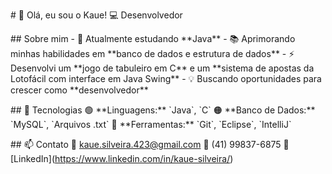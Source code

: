 \# 👋 Olá, eu sou o Kaue! 💻 Desenvolvedor

\## Sobre mim  - 🎯 Atualmente estudando \*\*Java\*\*  - 📚 Aprimorando
minhas habilidades em \*\*banco de dados e estrutura de dados\*\*  - ⚡
Desenvolvi um \*\*jogo de tabuleiro em C\*\* e um \*\*sistema de apostas
da Lotofácil com interface em Java Swing\*\*  - 💡 Buscando
oportunidades para crescer como \*\*desenvolvedor\*\*

\## 🚀 Tecnologias 🟢 \*\*Linguagens:\*\* \`Java\`, \`C\` 🟠 \*\*Banco
de Dados:\*\* \`MySQL\`, \`Arquivos .txt\` 🔵 \*\*Ferramentas:\*\*
\`Git\`, \`Eclipse\`, \`IntelliJ\`

\## 📫 Contato 📧 kaue.silveira.423@gmail.com 📱 (41) 99837-6875 💼
\[LinkedIn\](https://www.linkedin.com/in/kaue-silveira/)
